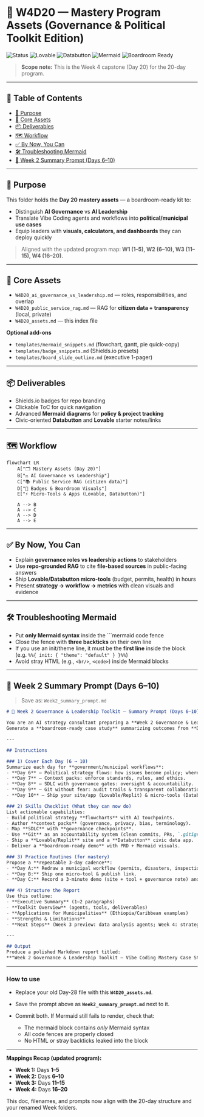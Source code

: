 # 🎨 W4D20 — Mastery Program Assets (Governance & Political Toolkit Edition)

![Status](https://img.shields.io/badge/Day-20-blueviolet?style=for-the-badge)
![Lovable](https://img.shields.io/badge/Lovable-App_Builder-green?style=for-the-badge)
![Databutton](https://img.shields.io/badge/Databutton-Micro_Tools-orange?style=for-the-badge)
![Mermaid](https://img.shields.io/badge/Mermaid-Workflows-blue?style=for-the-badge)
![Boardroom Ready](https://img.shields.io/badge/Output-Boardroom_Ready-purple?style=for-the-badge)

> **Scope note:** This is the Week 4 capstone (Day 20) for the 20-day program.

---

## 📑 Table of Contents

* [🎯 Purpose](#-purpose)
* [📂 Core Assets](#-core-assets)
* [📦 Deliverables](#-deliverables)
* [🗺 Workflow](#-workflow)
* [✅ By Now, You Can](#-by-now-you-can)
* [🛠 Troubleshooting Mermaid](#-troubleshooting-mermaid)
* [📝 Week 2 Summary Prompt (Days 6–10)](#-week-2-summary-prompt-days-610)

---

## 🎯 Purpose

This folder holds the **Day 20 mastery assets** — a boardroom-ready kit to:

* Distinguish **AI Governance** vs **AI Leadership**
* Translate Vibe Coding agents and workflows into **political/municipal use cases**
* Equip leaders with **visuals, calculators, and dashboards** they can deploy quickly

> Aligned with the updated program map: **W1 (1–5), W2 (6–10), W3 (11–15), W4 (16–20).**

---

## 📂 Core Assets

* `W4D20_ai_governance_vs_leadership.md` — roles, responsibilities, and overlap
* `W4D20_public_service_rag.md` — RAG for **citizen data + transparency** (local, private)
* `W4D20_assets.md` — this index file

**Optional add-ons**

* `templates/mermaid_snippets.md` (flowchart, gantt, pie quick-copy)
* `templates/badge_snippets.md` (Shields.io presets)
* `templates/board_slide_outline.md` (executive 1-pager)

---

## 📦 Deliverables

* Shields.io badges for repo branding
* Clickable ToC for quick navigation
* Advanced **Mermaid diagrams** for **policy & project tracking**
* Civic-oriented **Databutton** and **Lovable** starter notes/links

---

## 🗺 Workflow

```mermaid
flowchart LR
    A["🗂 Mastery Assets (Day 20)"]
    B["⚖️ AI Governance vs Leadership"]
    C["📚 Public Service RAG (citizen data)"]
    D["🎨 Badges & Boardroom Visuals"]
    E["⚡ Micro-Tools & Apps (Lovable, Databutton)"]

    A --> B
    A --> C
    A --> D
    A --> E
```

---

## ✅ By Now, You Can

* Explain **governance roles vs leadership actions** to stakeholders
* Use **repo-grounded RAG** to cite **file-based sources** in public-facing answers
* Ship **Lovable/Databutton micro-tools** (budget, permits, health) in hours
* Present **strategy → workflow → metrics** with clean visuals and evidence

---

## 🛠 Troubleshooting Mermaid

* Put **only Mermaid syntax** inside the \`\`\`mermaid code fence
* Close the fence with **three backticks** on their own line
* If you use an init/theme line, it must be the **first line** inside the block (e.g. `%%{ init: { "theme": "default" } }%%`)
* Avoid stray HTML (e.g., `<br/>`, `<code>`) inside Mermaid blocks

---

## 📝 Week 2 Summary Prompt (Days 6–10)

> Save as: `Week2_summary_prompt.md`

```markdown
# 📝 Week 2 Governance & Leadership Toolkit — Summary Prompt (Days 6–10)

You are an AI strategy consultant preparing a **Week 2 Governance & Leadership Report**.  
Generate a **boardroom-ready case study** summarizing outcomes from **Days 6–10**.

---

## Instructions

### 1) Cover Each Day (6 → 10)
Summarize each day for **government/municipal workflows**:
- **Day 6** — Political strategy flows: how issues become policy; where AI fits.
- **Day 7** — Context packs: enforce standards, rules, and ethics.
- **Day 8** — SDLC with governance gates: oversight & accountability.
- **Day 9** — Git without fear: audit trails & transparent collaboration.
- **Day 10** — Ship your site/app (Lovable/Replit) & micro-tools (Databutton).

### 2) Skills Checklist (What they can now do)
List actionable capabilities:
- Build political strategy **flowcharts** with AI touchpoints.
- Author **context packs** (governance, privacy, bias, terminology).
- Map **SDLC** with **governance checkpoints**.
- Use **Git** as an accountability system (clean commits, PRs, `.gitignore`).
- Ship a **Lovable/Replit** site and a **Databutton** civic data app.
- Deliver a **boardroom-ready demo** with PRD + Mermaid visuals.

### 3) Practice Routines (for mastery)
Propose a **repeatable 3-day cadence**:
- **Day A:** Redraw a municipal workflow (permits, disasters, inspections).
- **Day B:** Ship one micro-tool & publish link.
- **Day C:** Record a 3-minute demo (site + tool + governance note) and collect feedback.

### 4) Structure the Report
Use this outline:
- **Executive Summary** (1–2 paragraphs)
- **Toolkit Overview** (agents, tools, deliverables)
- **Applications for Municipalities** (Ethiopia/Caribbean examples)
- **Strengths & Limitations**
- **Next Steps** (Week 3 preview: data analysis agents; Week 4: strategic agents)

---

## Output
Produce a polished Markdown report titled:
**"Week 2 Governance & Leadership Toolkit — Vibe Coding Mastery Case Study"**
```

---

### How to use

* Replace your old Day-28 file with this **`W4D20_assets.md`**.
* Save the prompt above as **`Week2_summary_prompt.md`** next to it.
* Commit both. If Mermaid still fails to render, check that:

  * The mermaid block contains *only* Mermaid syntax
  * All code fences are properly closed
  * No HTML or stray backticks leaked into the block

---

**Mappings Recap (updated program):**

* **Week 1:** Days **1–5**
* **Week 2:** Days **6–10**
* **Week 3:** Days **11–15**
* **Week 4:** Days **16–20**

This doc, filenames, and prompts now align with the 20-day structure and your renamed Week folders.

